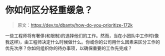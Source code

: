 # 你如何区分轻重缓急？

> 原文：<https://dev.to/dbanty/how-do-you-prioritize-172k>

一些工程师将有奢侈(和限制)的选择他们的工作。然而，当在小团队中工作时(像我这样)，由工程师决定什么时候做什么。你或你的公司用什么因素来区分工作的优先次序？你如何组织你的待办事项，以确保重要的工作先完成？